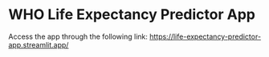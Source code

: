 # WHO Life Expectancy Predictor App
Access the app through the following link:
https://life-expectancy-predictor-app.streamlit.app/
